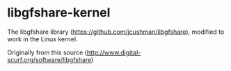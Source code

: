 # libgfshare-kernel
The libgfshare library (https://github.com/jcushman/libgfshare), modified to work in the Linux kernel.

Originally from this source (http://www.digital-scurf.org/software/libgfshare)
